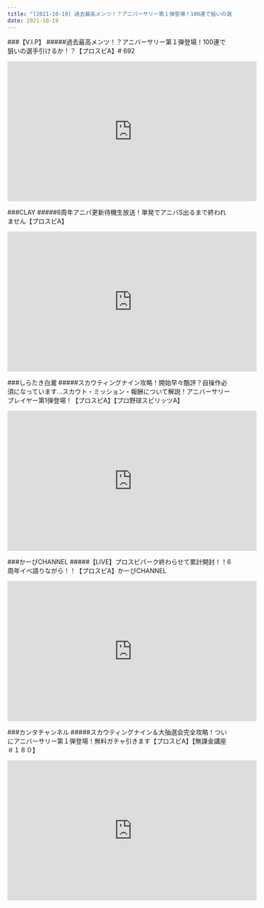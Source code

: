 ```yaml
---
title: "[2021-10-19] 過去最高メンツ！？アニバーサリー第１弾登場！100連で狙いの選手引けるか！？【プロスピA】# 692 他"
date: 2021-10-19
---
```

###【V.I.P】
#####過去最高メンツ！？アニバーサリー第１弾登場！100連で狙いの選手引けるか！？【プロスピA】# 692
<iframe width="560" height="315" src="https://www.youtube.com/embed/kp6KHbfPtKA" frameborder="0" allow="accelerometer; autoplay; clipboard-write; encrypted-media; gyroscope; picture-in-picture" allowfullscreen></iframe>

###CLAY
#####6周年アニバ更新待機生放送！単発でアニバS出るまで終われません【プロスピA】
<iframe width="560" height="315" src="https://www.youtube.com/embed/Uw4X_WxuCd0" frameborder="0" allow="accelerometer; autoplay; clipboard-write; encrypted-media; gyroscope; picture-in-picture" allowfullscreen></iframe>

###しらたき白瀧
#####スカウティングナイン攻略！開始早々酷評？自操作必須になっています…スカウト・ミッション・報酬について解説！アニバーサリープレイヤー第1弾登場！【プロスピA】【プロ野球スピリッツA】
<iframe width="560" height="315" src="https://www.youtube.com/embed/b78P7lHuqOs" frameborder="0" allow="accelerometer; autoplay; clipboard-write; encrypted-media; gyroscope; picture-in-picture" allowfullscreen></iframe>

###かーぴCHANNEL
#####【LIVE】プロスピパーク終わらせて累計開封！！6周年イベ語りながら！！【プロスピA】かーぴCHANNEL
<iframe width="560" height="315" src="https://www.youtube.com/embed/m9ohdoKD7pg" frameborder="0" allow="accelerometer; autoplay; clipboard-write; encrypted-media; gyroscope; picture-in-picture" allowfullscreen></iframe>

###カンタチャンネル
#####スカウティングナイン＆大抽選会完全攻略！ついにアニバーサリー第１弾登場！無料ガチャ引きます【プロスピA】【無課金講座＃１８０】
<iframe width="560" height="315" src="https://www.youtube.com/embed/GMo9Y5zd3Ks" frameborder="0" allow="accelerometer; autoplay; clipboard-write; encrypted-media; gyroscope; picture-in-picture" allowfullscreen></iframe>

